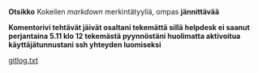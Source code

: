**Otsikko**
Kokeilen *markdown* merkintätyyliä, ompas **jännittävää**

**Komentorivi tehtävät jäivät osaltani tekemättä sillä helpdesk ei saanut perjantaina 5.11 klo 12 tekemästä pyynnöstäni huolimatta aktivoitua käyttäjätunnustani ssh yhteyden luomiseksi**

[gitlog.txt](https://github.com/kodtld/ot-harjoitustyo/blob/master/laskarit/viikko1/gitlog.txt)
